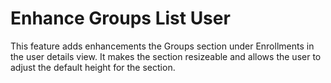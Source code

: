 # Enhance Groups List User

This feature adds enhancements the Groups section under Enrollments in the user details view. It makes the section resizeable and allows the user to adjust the default height for the section.
